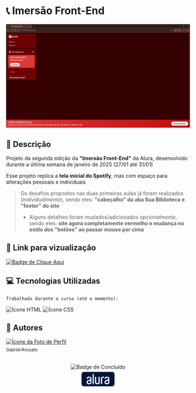 # 📞 Imersão Front-End

<img src = "./icons/Demonstrações/Demonstração2.png" alt = "Imagem da demonstração do site"/>

## 📰 Descrição

Projeto da segunda edição da **"Imersão Front-End"** da Alura, desenvolvido durante a última semana de janeiro de 2025 (27/01 até 31/01)

Esse projeto replica a **tela inicial do Spotify**, mas com espaço para alterações pessoais e individuais 

> Os desafios propostos nas duas primeiras aulas já foram realizados (*individualmente*), sendo eles: **"cabeçalho" da aba Sua Biblioteca e "footer" do site** 
> - Alguns detalhes foram mudados/adicionados *opcionalmente*, sendo eles: **site agora completamente vermelho e mudança no estilo dos "botões" ao passar mouse por cima**

## 🔗 Link para vizualização

<a href = "https://imersao-alura-sigma-khaki.vercel.app/"> <img alt="Badge de Clique Aqui" src="https://img.shields.io/badge/CLIQUE%20AQUI-red?style=for-the-badge"> </a>

## 💻 Tecnologias Utilizadas
`Trabalhado durante o curso (até o momento):`

<img src="https://cdn.jsdelivr.net/gh/devicons/devicon@latest/icons/html5/html5-original.svg" height = "40" alt = "Ícone HTML"/> <img src="https://cdn.jsdelivr.net/gh/devicons/devicon@latest/icons/css3/css3-original.svg" height = "40" alt = "Ícone CSS"/>

## 🙋 Autores
[<img loading="lazy" src="https://avatars.githubusercontent.com/u/136634888?v=4" width=80 alt = "Ícone da Foto de Perfil"> <br> <sub> Gabriel Possato </sub>](https://github.com/possatogabriel)
<br>
<br>
<p align = "center"> <img alt="Badge de Concluído" src="https://img.shields.io/badge/STATUS%20%20%20%20%20%20%20%20%20%20%20%20%20%20%20-em desenvolvimento-blue?style=for-the-badge"> <br/> <img src = "icons/alura1.png" height = "50" alt = "Logo da Alura"></p>